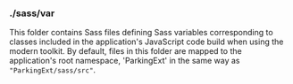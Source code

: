 ### ./sass/var

This folder contains Sass files defining Sass variables corresponding to classes
included in the application's JavaScript code build when using the modern toolkit.
By default, files in this folder are mapped to the application's root namespace,
'ParkingExt' in the same way as `"ParkingExt/sass/src"`.